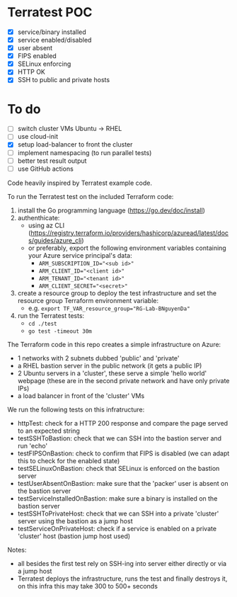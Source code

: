 # Terratest POC

- [X] service/binary installed
- [X] service enabled/disabled
- [X] user absent
- [X] FIPS enabled
- [X] SELinux enforcing
- [X] HTTP OK
- [X] SSH to public and private hosts

# To do

- [ ] switch cluster VMs Ubuntu -> RHEL
- [ ] use cloud-init
- [X] setup load-balancer to front the cluster
- [ ] implement namespacing (to run parallel tests)
- [ ] better test result output
- [ ] use GitHub actions 

Code heavily inspired by Terratest example code. 

To run the Terratest test on the included Terraform code:
1. install the Go programming language (https://go.dev/doc/install)
2. authenthicate: 
    - using az CLI (https://registry.terraform.io/providers/hashicorp/azuread/latest/docs/guides/azure_cli) 
    - or preferably, export the following environment variables containing your Azure service principal's data:
        - `ARM_SUBSCRIPTION_ID="<sub id>"`
        - `ARM_CLIENT_ID="<client id>"`
        - `ARM_TENANT_ID="<tenant id>"`
        - `ARM_CLIENT_SECRET="<secret>"`
3. create a resource group to deploy the test infrastructure and set the resource group Terraform environment variable:
    - e.g. `export TF_VAR_resource_group="RG-Lab-BNguyenDa"`
4. run the Terratest tests: 
    - `cd ./test`
    - `go test -timeout 30m`

The Terraform code in this repo creates a simple infrastructure on Azure:
- 1 networks with 2 subnets dubbed 'public' and 'private'
- a RHEL bastion server in the public network (it gets a public IP)
- 2 Ubuntu servers in a 'cluster', these serve a simple 'hello world' webpage (these are in the second private network and have only private IPs)
- a load balancer in front of the 'cluster' VMs

We run the following tests on this infratructure:
- httpTest: check for a HTTP 200 response and compare the page served to an expected string
- testSSHToBastion: check that we can SSH into the bastion server and run 'echo' 
- testFIPSOnBastion: check to confirm that FIPS is disabled (we can adapt this to check for the enabled state)
- testSELinuxOnBastion: check that SELinux is enforced on the bastion server
- testUserAbsentOnBastion: make sure that the 'packer' user is absent on the bastion server
- testServiceInstalledOnBastion: make sure a binary is installed on the bastion server
- testSSHToPrivateHost: check that we can SSH into a private 'cluster' server using the bastion as a jump host
- testServiceOnPrivateHost: check if a service is enabled on a private 'cluster' host (bastion jump host used)

Notes: 
- all besides the first test rely on SSH-ing into server either directly or via a jump host
- Terratest deploys the infrastructure, runs the test and finally destroys it, on this infra this may take 300 to 500+ seconds